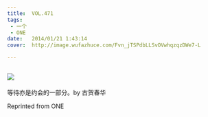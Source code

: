 ```yaml
---
title:	VOL.471
tags:
 - 一个
 - ONE
date:	2014/01/21 1:43:14
cover:	http://image.wufazhuce.com/Fvn_jTSPdbLLSvOVwhqzqzDWe7-L

---
```

![](http://image.wufazhuce.com/Fvn_jTSPdbLLSvOVwhqzqzDWe7-L)
---

等待亦是约会的一部分。by 古贺春华
 
Reprinted from ONE
